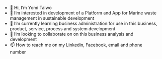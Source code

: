 - 👋 Hi, I’m Yomi Taiwo
- 👀 I’m interested in development of a Platform and App for Marine waste management in sustainable development
- 🌱 I’m currently learning business administration for use in this business, product, service, process and system development
- 💞️ I’m looking to collaborate on on this business analysis and development
- 📫 How to reach me on my Linkedin, Facebook, email and phone number

<!---
Tags12/Tags12 is a ✨ special ✨ repository because its `README.md` (this file) appears on your GitHub profile.
You can click the Preview link to take a look at your changes.
--->
